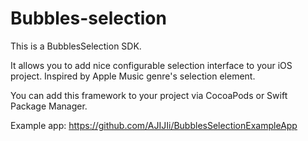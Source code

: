 # Bubbles-selection

This is a BubblesSelection SDK. 

It allows you to add nice configurable selection interface to your iOS project. Inspired by Apple Music genre's selection element.

You can add this framework to your project via CocoaPods or Swift Package Manager.

Example app: https://github.com/AJIJIi/BubblesSelectionExampleApp
